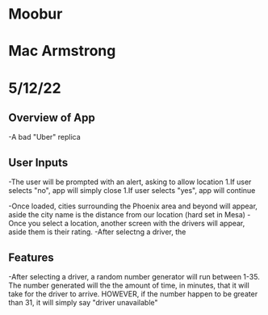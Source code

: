 # Moobur
# Mac Armstrong
# 5/12/22


## Overview of App

-A bad "Uber" replica

## User Inputs

-The user will be prompted with an alert, asking to allow location
	1.If user selects "no", app will simply close
	1.If user selects "yes", app will continue 

-Once loaded, cities surrounding the Phoenix area and beyond will appear, aside the city name is the distance from our location (hard set in Mesa)
-Once you select a location, another screen with the drivers will appear, aside them is their rating. 
-After selectng a driver, the 

## Features

-After selecting a driver, a random number generator will run between 1-35. 
The number generated will the the amount of time, in minutes, that it will take for the driver to arrive.
HOWEVER, if the number happen to be greater than 31, it will simply say "driver unavailable" 

